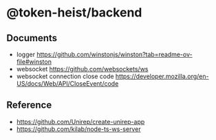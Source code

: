 # @token-heist/backend


## Documents
- logger https://github.com/winstonjs/winston?tab=readme-ov-file#winston
- websocket https://github.com/websockets/ws
- websocket connection close code https://developer.mozilla.org/en-US/docs/Web/API/CloseEvent/code

## Reference
- https://github.com/Unirep/create-unirep-app
- https://github.com/kilab/node-ts-ws-server